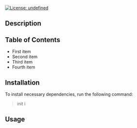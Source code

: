 # 

[![License: undefined](https://img.shields.io/badge/License-ISC-blue.svg)](https://opensource.org/licenses/ISC)
  
## Description



## Table of Contents

<ul>
<li>First item</li>
<li>Second item</li>
<li>Third item</li>
<li>Fourth item</li>
</ul>

## Installation

To install necessary dependencies, run the following command:

> init i 

## Usage
